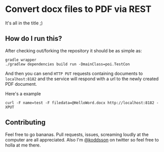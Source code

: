 Convert docx files to PDF via REST
==================================

It's all in the title ;)

How do I run this?
------------------

After checking out/forking the repository it should be as simple as:

```
gradle wrapper
./gradlew dependencies build run -DmainClass=poi.TestCon
```

And then you can send `HTTP PUT` requests containing documents to 
`localhost:8182` and the service will respond with a url to the newly created
PDF document.

Here's a example

```
curl -F name=test -F filedata=@HelloWord.docx http://localhost:8182 -XPUT
```

Contributing
------------

Feel free to go bananas. Pull requests, issues, screaming loudly at the computer
are all appreciated. Also I'm [@koddsson](https://twitter.com/koddsson) on twitter so feel free to holla at me
there.
